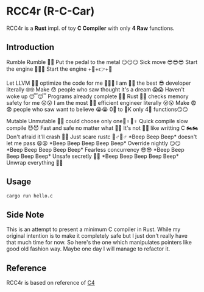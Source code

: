 # RCC4r (R-C-Car)
RCC4r is a **Rust** impl. of toy **C Compiler** with only **4 Raw** functions.

## Introduction

Rumble Rumble 🤣🤣 Put the pedal to the metal 😏😏😏 Sick move 😎😎😎 Start the engine 🔑🔑🔑 Start the engine +🚗+👉+🚗

Let LLVM 💨💨 optimize the code for me 👩🦲🧔 I am 🌙🌙 the best 😎 developer literally 🤓🤓 Make 😯 people who saw thought it's a dream 😱😱 Haven't woke up 😴😴 Programs already complete 👻👻 Rust 💨💨 checks memory safety for me 😲😲 I am the most 🤙🤙 efficient engineer literally 😵😵 Make 😨😨 people who saw want to believe 😭😭 0⃣ to 💯K only 4⃣ functions😏😏

Mutable Unmutable 🚥🚥 could choose only one🚶♀🚶♀ Quick compile slow compile 😈😈 Fast and safe no matter what 💪💪 It's not 🚗🚗 like writting C 🏍🏍 Don't afraid it'll crash 👲👲 Just scare rustc 👮♂👮♂ \*Beep Beep Beep\* doesn't let me pass 😩😩 \*Beep Beep Beep Beep Beep\* Override nightly 😏😏 \*Beep Beep Beep Beep Beep\* Fearless concurrency 😎😎 \*Beep Beep Beep Beep Beep\* Unsafe secretly 🤫🤫 \*Beep Beep Beep Beep Beep\* Unwrap everything 🤪🤪

## Usage

```sh
cargo run hello.c
```

## Side Note

This is an attempt to present a minimum C compiler in Rust. While my original intention is to make it completely safe but I just don't really have that much time for now. So here's the one which manipulates pointers like good old fashion way. Maybe one day I will manage to refactor it.

## Reference

RCC4r is based on reference of [C4](https://github.com/rswier/c4)
